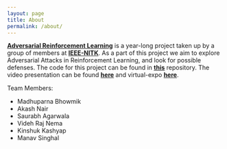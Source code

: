 ```yaml
---
layout: page
title: About
permalink: /about/
---
```


[**Adversarial Reinforcement Learning**](https://github.com/aarl-ieee-nitk) is a year-long project taken up by a group of members at [**IEEE-NITK**](https://github.com/IEEE-NITK). As a part of this project we aim to explore Adversarial Attacks in Reinforcement Learning, and look for possible defenses. The code for this project can be found in [**this**](https://github.com/IEEE-NITK/Adversarial-Reinforcement-Learning) repository. The video presentation can be found [**here**](https://www.youtube.com/watch?v=j1Img72wp00) and virtual-expo [**here**](https://ieee.nitk.ac.in/virtual-expo/adversarial-reinforcement-learning/).

Team Members:
* Madhuparna Bhowmik
* Akash Nair
* Saurabh Agarwala
* Videh Raj Nema
* Kinshuk Kashyap
* Manav Singhal
